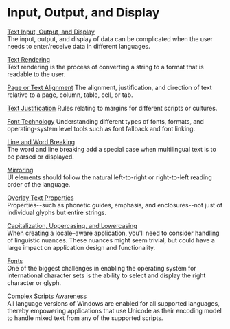 

# Input, Output, and Display

[Text Input, Output, and Display](text-input.md)  
The input, output, and display of data can be complicated when the user needs to enter/receive data in different languages.

[Text Rendering](text-rendering.md)  
Text rendering is the process of converting a string to a format that is readable to the user. 

[Page or Text Alignment](page-or-text-alignment.md)
The alignment, justification, and direction of text relative to a page, column, table, cell, or tab.

[Text Justification](text-justification.md)
Rules relating to margins for different scripts or cultures. 

[Font Technology](font-technology.md)
Understanding different types of fonts, formats, and operating-system level tools such as font fallback and font linking.

[Line and Word Breaking](line-and-word-breaking.md)  
The word and line breaking add a special case when multilingual text is to be parsed or displayed.

[Mirroring](mirroring.md)  
UI elements should follow the natural left-to-right or right-to-left reading order of the language.

[Overlay Text Properties](overlay.md)  
Properties--such as phonetic guides, emphasis, and enclosures--not just of individual glyphs but entire strings.

[Capitalization, Uppercasing, and Lowercasing](https://msdn.microsoft.com/library/mt662330)  
When creating a locale–aware application, you'll need to consider handling of linguistic nuances. These nuances might seem trivial, but could have a large impact on application design and functionality.

[Fonts](https://msdn.microsoft.com/library/mt662331)  
One of the biggest challenges in enabling the operating system for international character sets is the ability to select and display the right character or glyph.

[Complex Scripts Awareness](https://msdn.microsoft.com/library/mt662335)  
All language versions of Windows are enabled for all supported languages, thereby empowering applications that use Unicode as their encoding model to handle mixed text from any of the supported scripts.